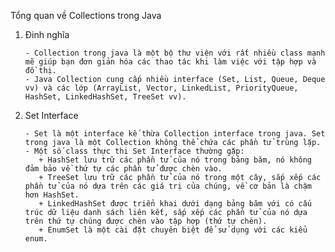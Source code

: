 Tổng quan về Collections trong Java

1. Đinh nghĩa

       - Collection trong java là một bộ thư viện với rất nhiều class mạnh mẽ giúp bạn đơn giản hóa các thao tác khi làm việc với tập hợp và đồ thị.
       - Java Collection cung cấp nhiều interface (Set, List, Queue, Deque vv) và các lớp (ArrayList, Vector, LinkedList, PriorityQueue, HashSet, LinkedHashSet, TreeSet vv).
2. Set Interface

       - Set là một interface kế thừa Collection interface trong java. Set trong java là một Collection không thể chứa các phần tử trùng lặp.
       - Một số class thực thi Set Interface thường gặp:
          + HashSet lưu trữ các phần tử của nó trong bảng băm, nó không đảm bảo về thứ tự các phần tử được chèn vào.
          + TreeSet lưu trữ các phần tử của nó trong một cây, sắp xếp các phần tử của nó dựa trên các giá trị của chúng, về cơ bản là chậm hơn HashSet.
          + LinkedHashSet được triển khai dưới dạng bảng băm với có cấu trúc dữ liệu danh sách liên kết, sắp xếp các phần tử của nó dựa trên thứ tự chúng được chèn vào tập hợp (thứ tự chèn).
          + EnumSet là một cài đặt chuyên biệt để sử dụng với các kiểu enum.